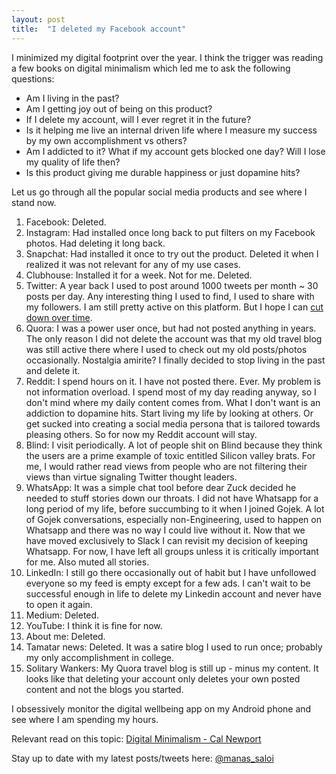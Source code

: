 ```yaml
---
layout: post
title:  "I deleted my Facebook account"
---
```


I minimized my digital footprint over the year. I think the trigger was reading a few books on digital minimalism which led me to ask the following questions:
  - Am I living in the past?
  - Am I getting joy out of being on this product?
  - If I delete my account, will I ever regret it in the future?
  - Is it helping me live an internal driven life where I measure my success by my own accomplishment vs others?
  - Am I addicted to it? What if my account gets blocked one day? Will I lose my quality of life then?
  - Is this product giving me durable happiness or just dopamine hits?

Let us go through all the popular social media products and see where I stand now.

1. Facebook: Deleted.
2. Instagram: Had installed once long back to put filters on my Facebook photos. Had deleting it long back.
3. Snapchat: Had installed it once to try out the product. Deleted it when I realized it was not relevant for any of my use cases.
4. Clubhouse: Installed it for a week. Not for me. Deleted.
5. Twitter: A year back I used to post around 1000 tweets per month ~ 30 posts per day. Any interesting thing I used to find, I used to share with my followers. I am still pretty active on this platform. But I hope I can [cut down over time](https://manassaloi.com/2020/05/30/three-months-since.html).
6. Quora: I was a power user once, but had not posted anything in years. The only reason I did not delete the account was that my old travel blog was still active there where I used to check out my old posts/photos occasionally. Nostalgia amirite? I finally decided to stop living in the past and delete it.
7. Reddit: I spend hours on it. I have not posted there. Ever. My problem is not information overload. I spend most of my day reading anyway, so I don't mind where my daily content comes from. What I don't want is an addiction to dopamine hits. Start living my life by looking at others. Or get sucked into creating a social media persona that is tailored towards pleasing others. So for now my Reddit account will stay.
8. Blind: I visit periodically. A lot of people shit on Blind because they think the users are a prime example of toxic entitled Silicon valley brats. For me, I would rather read views from people who are not filtering their views than virtue signaling Twitter thought leaders.
9. WhatsApp: It was a simple chat tool before dear Zuck decided he needed to stuff stories down our throats. I did not have Whatsapp for a long period of my life, before succumbing to it when I joined Gojek. A lot of Gojek conversations, especially non-Engineering, used to happen on Whatsapp and there was no way I could live without it. Now that we have moved exclusively to Slack I can revisit my decision of keeping Whatsapp. For now, I have left all groups unless it is critically important for me. Also muted all stories.
10. LinkedIn: I still go there occasionally out of habit but I have unfollowed everyone so my feed is empty except for a few ads. I can't wait to be successful enough in life to delete my Linkedin account and never have to open it again.
11. Medium: Deleted.
12. YouTube: I think it is fine for now.
13. About me: Deleted.
14. Tamatar news: Deleted. It was a satire blog I used to run once; probably my only accomplishment in college.  
15. Solitary Wankers: My Quora travel blog is still up - minus my content. It looks like that deleting your account only deletes your own posted content and not the blogs you started.

I obsessively monitor the digital wellbeing app on my Android phone and see where I am spending my hours.

Relevant read on this topic: [Digital Minimalism - Cal Newport](https://manassaloi.com/booksummaries/2017/05/07/digital-minimalism-newport.html)

Stay up to date with my latest posts/tweets here: [@manas_saloi](http://twitter.com/manas_saloi)
